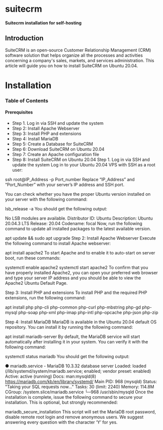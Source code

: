 # suitecrm
 #### Suitecrm installation for self-hosting
 
## Introduction

SuiteCRM is an open-source Customer Relationship Management (CRM) software solution that helps organize all the processes and activities concerning a company's sales, markets, and services administration. This article will guide you on how to install SuiteCRM on Ubuntu 20.04. 

# Installation

### Table of Contents

#### Prerequisites
* Step 1. Log in via SSH and update the system
* Step 2: Install Apache Webserver
* Step 3: Install PHP and extensions
* Step 4: Install MariaDB
* Step 5: Create a Database for SuiteCRM
* Step 6: Download SuiteCRM on Ubuntu 20.04
* Step 7: Create an Apache configuration file
* Step 8: Install SuiteCRM on Ubuntu 20.04
Step 1. Log in via SSH and update the system
Log in to your Ubuntu 20.04 VPS with SSH as a root user:

ssh root@IP_Address -p Port_number
Replace “IP_Address” and “Port_Number” with your server’s IP address and SSH port.

You can check whether you have the proper Ubuntu version installed on your server with the following command:

lsb_release -a
You should get the following output:

No LSB modules are available.
Distributor ID: Ubuntu
Description: Ubuntu 20.04.3 LTS
Release: 20.04
Codename: focal
Now, run the following command to update all installed packages to the latest available version.

apt update && sudo apt upgrade
Step 2: Install Apache Webserver
Execute the following command to install Apache webserver:

apt install apache2
To start Apache and to enable it to auto-start on server boot, run these commands:

systemctl enable apache2
systemctl start apache2
To confirm that you have properly installed Apache2, you can open your preferred web browser and type your server IP address and you should be able to view the Apache2 Ubuntu Default Page.

Step 3: Install PHP and extensions
To install PHP and the required PHP extensions, run the following command:

apt install php php-cli php-common php-curl php-mbstring php-gd php-mysql php-soap php-xml php-imap php-intl php-opcache php-json php-zip

Step 4: Install MariaDB
MariaDB is available in the Ubuntu 20.04 default OS repository. You can install it by running the following command:

apt install mariadb-server
By default, the MariaDB service will start automatically after installing it in your system. You can verify it with the following command:

systemctl status mariadb
You should get the following output:

● mariadb.service - MariaDB 10.3.32 database server
Loaded: loaded (/lib/systemd/system/mariadb.service; enabled; vendor preset: enabled)
Active: active (running)
Docs: man:mysqld(8)
https://mariadb.com/kb/en/library/systemd/
Main PID: 968 (mysqld)
Status: "Taking your SQL requests now..."
Tasks: 30 (limit: 2240)
Memory: 114.8M
CGroup: /system.slice/mariadb.service
└─968 /usr/sbin/mysqld
Once the installation is complete, issue the following command to secure your installation. This is optional, but strongly recommended:

mariadb_secure_installation
This script will set the MariaDB root password, disable remote root login and remove anonymous users. We suggest answering every question with the character ‘Y’ for yes.

